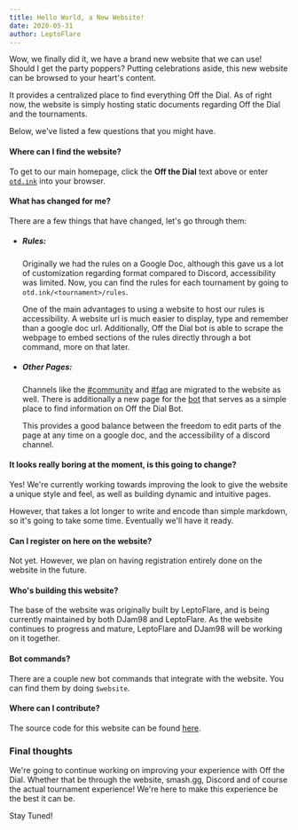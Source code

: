 ```yaml
---
title: Hello World, a New Website!
date: 2020-05-31
author: LeptoFlare
---
```


Wow, we finally did it, we have a brand new website that we can use! Should I get the party poppers?
Putting celebrations aside, this new website can be browsed to your heart's content.

It provides a centralized place to find everything Off the Dial.
As of right now, the website is simply hosting static documents regarding Off the Dial and the tournaments.

Below, we've listed a few questions that you might have.

#### Where can I find the website?
To get to our main homepage, click the **Off the Dial** text above or enter [`otd.ink`](/) into your browser.

#### What has changed for me?
There are a few things that have changed, let's go through them:

- ##### Rules:
  Originally we had the rules on a Google Doc, although this gave us a lot of customization regarding format compared to Discord, accessibility was limited. Now, you can find the rules for each tournament by going to `otd.ink/<tournament>/rules`.
  
  One of the main advantages to using a website to host our rules is accessibility. A website url is much easier to display, type and remember than a google doc url.
  Additionally, Off the Dial bot is able to scrape the webpage to embed sections of the rules directly through a bot command, more on that later.

- ##### Other Pages:
  Channels like the [<Mention>#community</Mention>](/staff) and [<Mention>#faq</Mention>](/faq) are migrated to the website as well.
  There is additionally a new page for the [bot](/bot) that serves as a simple place to find information on Off the Dial Bot.

  This provides a good balance between the freedom to edit parts of the page at any time on a google doc, and the accessibility of a discord channel.

#### It looks really boring at the moment, is this going to change?
Yes! We're currently working towards improving the look to give the website a unique style and feel, as well as building dynamic and intuitive pages.

However, that takes a lot longer to write and encode than simple markdown, so it's going to take some time. Eventually we'll have it ready.

#### Can I register on here on the website?
Not yet. However, we plan on having registration entirely done on the website in the future. 

#### Who's building this website?
The base of the website was originally built by LeptoFlare, and is being currently maintained by both DJam98 and LeptoFlare. As the website continues to progress and mature, LeptoFlare and DJam98 will be working on it together.

#### Bot commands?
There are a couple new bot commands that integrate with the website. You can find them by doing `$website`.

#### Where can I contribute?
The source code for this website can be found [here](https://github.com/offthedial/site).

### Final thoughts

We're going to continue working on improving your experience with Off the Dial. Whether that be through the website, smash.gg, Discord and of course the actual tournament experience! We're here to make this experience be the best it can be.

Stay Tuned!